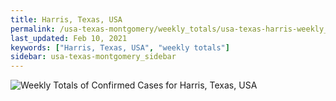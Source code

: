 ```yaml
---
title: Harris, Texas, USA
permalink: /usa-texas-montgomery/weekly_totals/usa-texas-harris-weekly_totals.html
last_updated: Feb 10, 2021
keywords: ["Harris, Texas, USA", "weekly totals"]
sidebar: usa-texas-montgomery_sidebar
---
```


![Weekly Totals of Confirmed Cases for Harris, Texas, USA](/covid_tracker/images/graphs/usa-texas-harris-weekly_totals_graph.png)
